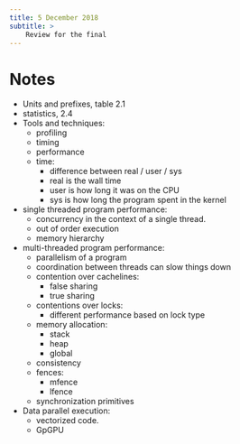 ```yaml
---
title: 5 December 2018
subtitle: >
    Review for the final
---
```


# Notes

* Units and prefixes, table 2.1
* statistics, 2.4
* Tools and techniques:
    * profiling
    * timing
    * performance
    * time:
        * difference between real / user / sys
        * real is the wall time
        * user is how long it was on the CPU
        * sys is how long the program spent in the kernel
* single threaded program performance:
    * concurrency in the context of a single thread.
    * out of order execution
    * memory hierarchy
* multi-threaded program performance:
    * parallelism of a program
    * coordination between threads can slow things down
    * contention over cachelines:
        * false sharing
        * true sharing
    * contentions over locks:
        * different performance based on lock type
    * memory allocation:
        * stack
        * heap
        * global
    * consistency
    * fences:
        * mfence
        * lfence
    * synchronization primitives
* Data parallel execution:
    * vectorized code.
    * GpGPU

